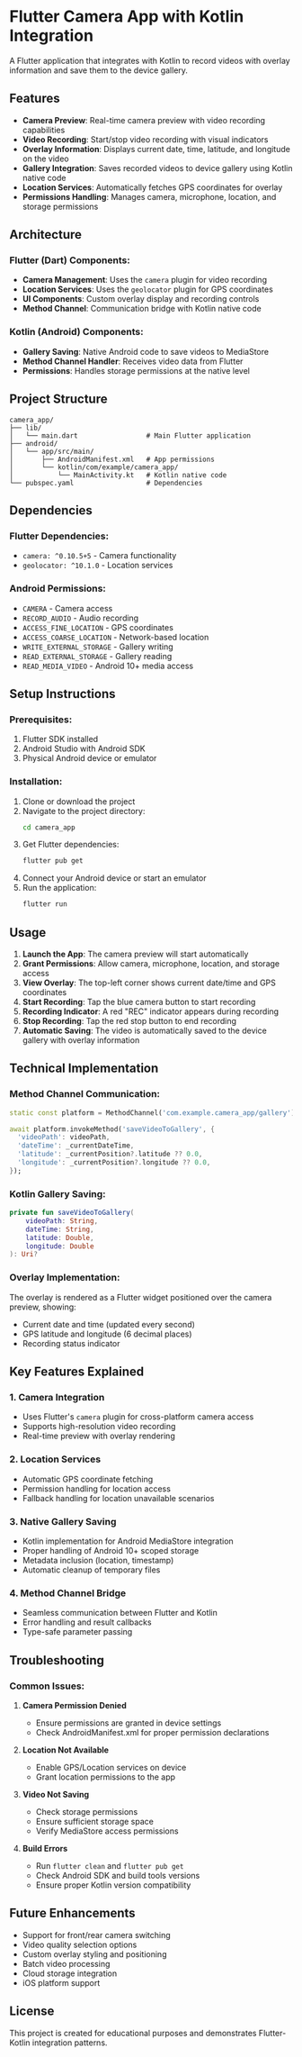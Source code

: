 # Flutter Camera App with Kotlin Integration

A Flutter application that integrates with Kotlin to record videos with overlay information and save them to the device gallery.

## Features

- **Camera Preview**: Real-time camera preview with video recording capabilities
- **Video Recording**: Start/stop video recording with visual indicators
- **Overlay Information**: Displays current date, time, latitude, and longitude on the video
- **Gallery Integration**: Saves recorded videos to device gallery using Kotlin native code
- **Location Services**: Automatically fetches GPS coordinates for overlay
- **Permissions Handling**: Manages camera, microphone, location, and storage permissions

## Architecture

### Flutter (Dart) Components:
- **Camera Management**: Uses the `camera` plugin for video recording
- **Location Services**: Uses the `geolocator` plugin for GPS coordinates
- **UI Components**: Custom overlay display and recording controls
- **Method Channel**: Communication bridge with Kotlin native code

### Kotlin (Android) Components:
- **Gallery Saving**: Native Android code to save videos to MediaStore
- **Method Channel Handler**: Receives video data from Flutter
- **Permissions**: Handles storage permissions at the native level

## Project Structure

```
camera_app/
├── lib/
│   └── main.dart                 # Main Flutter application
├── android/
│   └── app/src/main/
│       ├── AndroidManifest.xml   # App permissions
│       └── kotlin/com/example/camera_app/
│           └── MainActivity.kt   # Kotlin native code
└── pubspec.yaml                  # Dependencies
```

## Dependencies

### Flutter Dependencies:
- `camera: ^0.10.5+5` - Camera functionality
- `geolocator: ^10.1.0` - Location services

### Android Permissions:
- `CAMERA` - Camera access
- `RECORD_AUDIO` - Audio recording
- `ACCESS_FINE_LOCATION` - GPS coordinates
- `ACCESS_COARSE_LOCATION` - Network-based location
- `WRITE_EXTERNAL_STORAGE` - Gallery writing
- `READ_EXTERNAL_STORAGE` - Gallery reading
- `READ_MEDIA_VIDEO` - Android 10+ media access

## Setup Instructions

### Prerequisites:
1. Flutter SDK installed
2. Android Studio with Android SDK
3. Physical Android device or emulator

### Installation:
1. Clone or download the project
2. Navigate to the project directory:
   ```bash
   cd camera_app
   ```
3. Get Flutter dependencies:
   ```bash
   flutter pub get
   ```
4. Connect your Android device or start an emulator
5. Run the application:
   ```bash
   flutter run
   ```

## Usage

1. **Launch the App**: The camera preview will start automatically
2. **Grant Permissions**: Allow camera, microphone, location, and storage access
3. **View Overlay**: The top-left corner shows current date/time and GPS coordinates
4. **Start Recording**: Tap the blue camera button to start recording
5. **Recording Indicator**: A red "REC" indicator appears during recording
6. **Stop Recording**: Tap the red stop button to end recording
7. **Automatic Saving**: The video is automatically saved to the device gallery with overlay information

## Technical Implementation

### Method Channel Communication:
```dart
static const platform = MethodChannel('com.example.camera_app/gallery');

await platform.invokeMethod('saveVideoToGallery', {
  'videoPath': videoPath,
  'dateTime': _currentDateTime,
  'latitude': _currentPosition?.latitude ?? 0.0,
  'longitude': _currentPosition?.longitude ?? 0.0,
});
```

### Kotlin Gallery Saving:
```kotlin
private fun saveVideoToGallery(
    videoPath: String,
    dateTime: String,
    latitude: Double,
    longitude: Double
): Uri?
```

### Overlay Implementation:
The overlay is rendered as a Flutter widget positioned over the camera preview, showing:
- Current date and time (updated every second)
- GPS latitude and longitude (6 decimal places)
- Recording status indicator

## Key Features Explained

### 1. Camera Integration
- Uses Flutter's `camera` plugin for cross-platform camera access
- Supports high-resolution video recording
- Real-time preview with overlay rendering

### 2. Location Services
- Automatic GPS coordinate fetching
- Permission handling for location access
- Fallback handling for location unavailable scenarios

### 3. Native Gallery Saving
- Kotlin implementation for Android MediaStore integration
- Proper handling of Android 10+ scoped storage
- Metadata inclusion (location, timestamp)
- Automatic cleanup of temporary files

### 4. Method Channel Bridge
- Seamless communication between Flutter and Kotlin
- Error handling and result callbacks
- Type-safe parameter passing

## Troubleshooting

### Common Issues:

1. **Camera Permission Denied**
   - Ensure permissions are granted in device settings
   - Check AndroidManifest.xml for proper permission declarations

2. **Location Not Available**
   - Enable GPS/Location services on device
   - Grant location permissions to the app

3. **Video Not Saving**
   - Check storage permissions
   - Ensure sufficient storage space
   - Verify MediaStore access permissions

4. **Build Errors**
   - Run `flutter clean` and `flutter pub get`
   - Check Android SDK and build tools versions
   - Ensure proper Kotlin version compatibility

## Future Enhancements

- Support for front/rear camera switching
- Video quality selection options
- Custom overlay styling and positioning
- Batch video processing
- Cloud storage integration
- iOS platform support

## License

This project is created for educational purposes and demonstrates Flutter-Kotlin integration patterns.


